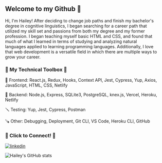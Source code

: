 ## Welcome to my Github 👋   

Hi, I'm Hailey! After deciding to change job paths and finish my bachelor's degree in cognitive linguistics, I began searching for a career path that utilized my skill set and passions from both my degree and my former profession. I began teaching myself basic HTML and CSS, and found that much of what I learned in terms of studying and analyzing natural languages applied to learning programming languages. Additionally, I love that web development is a versatile field in which there are multiple ways to grow your career. 


### 🧰 My Technical Toolbox 🧰

🔨 Frontend: React.js, Redux, Hooks, Context API, Jest, Cypress, Yup, Axios, JavaScript, HTML, CSS, Netlify  <br> 

🔧 Backend: Node.js, Express, SQLite3, PostgreSQL, knex.js, Vercel, Heroku, Netlify <br> 

🪛 Testing:  Yup, Jest, Cypress, Postman <br> 

🪚 Other: Debugging, Deployment, Git CLI, VS Code, Heroku CLI, GitHub  <br>

### 🔗 Click to Connect! 🔗

[![linkedin](https://img.icons8.com/fluency/96/linkedin.png)][1]

![Hailey's GitHub stats](https://github-readme-stats.vercel.app/api?username=magoha01&show_icons=true&theme=tokyonight)

[1]: http://www.linkedin.com/in/hailey-magoline

<!--
**magoha01/magoha01** is a ✨ _special_ ✨ repository because its `README.md` (this file) appears on your GitHub profile.

Here are some ideas to get you started:

- 🔭 I’m currently working on ...
- 🌱 I’m currently learning ...
- 👯 I’m looking to collaborate on ...
- 🤔 I’m looking for help with ...
- 💬 Ask me about ...

- 😄 Pronouns: ...
- ⚡ Fun fact: ...
-->
